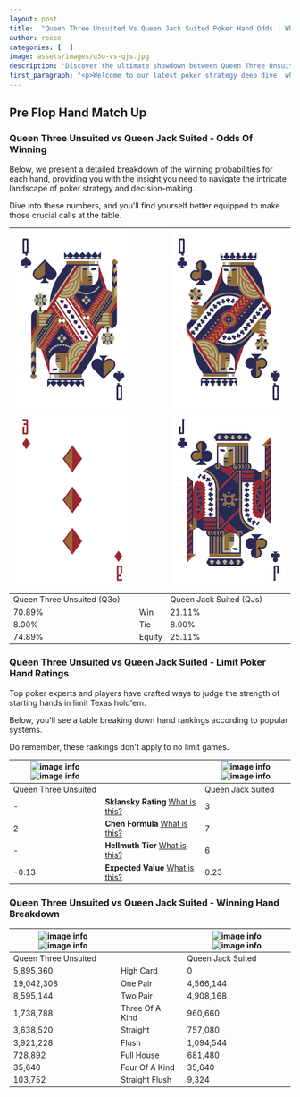 ```yaml
---
layout: post
title:  "Queen Three Unsuited Vs Queen Jack Suited Poker Hand Odds | Which Is The Better Hand In Poker? A Complete Guide"
author: reece
categories: [  ]
image: assets/images/q3o-vs-qjs.jpg
description: "Discover the ultimate showdown between Queen Three Unsuited and Queen Jack Suited in poker! Uncover the odds, strategies, and scenarios where one hand triumphs over the other. Get ready to up your poker game with this thrilling analysis."
first_paragraph: "<p>Welcome to our latest poker strategy deep dive, where we're pitting two distinct hands against each other in a high-stakes showdown: Queen Three Unsuited vs Queen Jack Suited.</p><p>In the dynamic world of poker, every decision counts, and knowing which hand holds the upper hand is key to your success at the table.</p><p>In this article, we'll dissect these two hands, explore the scenarios where one dominates the other, and equip you with the knowledge to make strategic choices that can tip the odds in your favor.</p><p>Get ready to unravel the intriguing dynamics of these poker hands and elevate your game to new heights.</p>"
---
```




[comment]: # (sp0)

## Pre Flop Hand Match Up

<div class="table hand-ratings" markdown="1"> 



### Queen Three Unsuited vs Queen Jack Suited - Odds Of Winning

Below, we present a detailed breakdown of the winning probabilities for each hand, providing you with the insight you need to navigate the intricate landscape of poker strategy and decision-making. 

Dive into these numbers, and you'll find yourself better equipped to make those crucial calls at the table.


    
| ![image info](assets/images/hand1/q.png) ![image info](assets/images/hand1/3o.png) |  | ![image info](assets/images/hand2/q.png) ![image info](assets/images/hand2/j.png) |
| -------- | -------- | -------- |
| Queen Three Unsuited (Q3o) |  | Queen Jack Suited (QJs) |
| 70.89% | Win | 21.11% |
| 8.00% | Tie | 8.00% |
| 74.89% | Equity | 25.11% |




[comment]: # (sp1)



### Queen Three Unsuited vs Queen Jack Suited - Limit Poker Hand Ratings

Top poker experts and players have crafted ways to judge the strength of starting hands in limit Texas hold'em. 

Below, you'll see a table breaking down hand rankings according to popular systems. 

Do remember, these rankings don't apply to no limit games.


    
| ![image info](https://www.riverpairs.com/assets/images/hand1/q.png) ![image info](https://www.riverpairs.com/assets/images/hand1/3o.png) |  | ![image info](https://www.riverpairs.com/assets/images/hand2/q.png) ![image info](https://www.riverpairs.com/assets/images/hand2/j.png) |
| -------- | -------- | -------- |
| Queen Three Unsuited |  | Queen Jack Suited |
| - | **Sklansky Rating** [What is this?](/sklansky-rating-explained) | 3 |
| 2 | **Chen Formula** [What is this?](/chen-formula-explained) | 7 |
| - | **Hellmuth Tier** [What is this?](/Hellmuth-tier-explained) | 6 |
| -0.13 | **Expected Value** [What is this?](/expected-value-explained) | 0.23 |




[comment]: # (sp2)



### Queen Three Unsuited vs Queen Jack Suited - Winning Hand Breakdown


    
| ![image info](https://www.riverpairs.com/assets/images/hand1/q.png) ![image info](https://www.riverpairs.com/assets/images/hand1/3o.png) |  | ![image info](https://www.riverpairs.com/assets/images/hand2/q.png) ![image info](https://www.riverpairs.com/assets/images/hand2/j.png) |
| -------- | -------- | -------- |
| Queen Three Unsuited |  | Queen Jack Suited |
| 5,895,360 | High Card | 0 |
| 19,042,308 | One Pair | 4,566,144 |
| 8,595,144 | Two Pair | 4,908,168 |
| 1,738,788 | Three Of A Kind | 960,660 |
| 3,638,520 | Straight | 757,080 |
| 3,921,228 | Flush | 1,094,544 |
| 728,892 | Full House | 681,480 |
| 35,640 | Four Of A Kind | 35,640 |
| 103,752 | Straight Flush | 9,324 |




[comment]: # (sp3)



</div>

[comment]: # (sp4)



[comment]: # (sp5)

